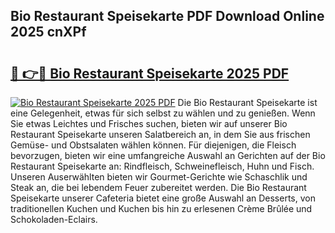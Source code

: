 ## Bio Restaurant Speisekarte PDF Download Online 2025 cnXPf

# <h2><a href="http://gccl59.nevu.top/?p=Bio+Restaurant+Speisekarte">🔗 👉🔴 Bio Restaurant Speisekarte 2025 PDF</a></h2>

[![Bio Restaurant Speisekarte 2025 PDF](https://i.imgur.com/dBaPXMq.png)](http://gccl59.nevu.top/?p=Bio+Restaurant+Speisekarte)
Die Bio Restaurant Speisekarte ist eine Gelegenheit, etwas für sich selbst zu wählen und zu genießen. Wenn Sie etwas Leichtes und Frisches suchen, bieten wir auf unserer Bio Restaurant Speisekarte unseren Salatbereich an, in dem Sie aus frischen Gemüse- und Obstsalaten wählen können. Für diejenigen, die Fleisch bevorzugen, bieten wir eine umfangreiche Auswahl an Gerichten auf der Bio Restaurant Speisekarte an: Rindfleisch, Schweinefleisch, Huhn und Fisch. Unseren Auserwählten bieten wir Gourmet-Gerichte wie Schaschlik und Steak an, die bei lebendem Feuer zubereitet werden. Die Bio Restaurant Speisekarte unserer Cafeteria bietet eine große Auswahl an Desserts, von traditionellen Kuchen und Kuchen bis hin zu erlesenen Crème Brûlée und Schokoladen-Eclairs.
